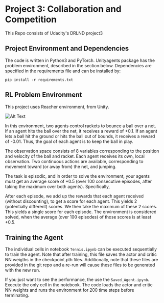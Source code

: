 # Project 3: Collaboration and Competition
This Repo consists of Udacity's DRLND project3

## Project Environment and Dependencies
The code is written in Python3 and PyTorch.  Unityagents package has the problem environment, described in the section below.
Dependencies are specified in the requirements file and can be installed by:
```
pip install -r requirements.txt
```

## RL Problem Environment
This project uses Reacher environment, from Unity.

![Alt Text](https://classroom.udacity.com/nanodegrees/nd893/parts/ec710e48-f1c5-4f1c-82de-39955d168eaa/modules/89b85bd0-0add-4548-bce9-3747eb099e60/lessons/3cf5c0c4-e837-4fe6-8071-489dcdb3ab3e/concepts/da65c741-cdeb-4f34-bb56-d8977385596e#)

In this environment, two agents control rackets to bounce a ball over a net. If an agent hits the ball over the net, it receives a reward of +0.1. If an agent lets a ball hit the ground or hits the ball out of bounds, it receives a reward of -0.01. Thus, the goal of each agent is to keep the ball in play.

The observation space consists of 8 variables corresponding to the position and velocity of the ball and racket. Each agent receives its own, local observation. Two continuous actions are available, corresponding to movement toward (or away from) the net, and jumping.

The task is episodic, and in order to solve the environment, your agents must get an average score of +0.5 (over 100 consecutive episodes, after taking the maximum over both agents). Specifically,

After each episode, we add up the rewards that each agent received (without discounting), to get a score for each agent. This yields 2 (potentially different) scores. We then take the maximum of these 2 scores.
This yields a single score for each episode.
The environment is considered solved, when the average (over 100 episodes) of those scores is at least +0.5.


## Training the Agent
The individual cells in notebook ```Tennis.ipynb``` can be executed sequentially to train the agent. Note that after training, this file saves the actor and critic NN weigths in the checkpoint.pth files.  Additionally, note that these files are provided in the git repo and a re-run will cause these files to be generated with the new run.

If you just want to see the performance, the use the ```Saved_Agent.ipynb```. Execute the only cell in the notebook.  The code loads the actor and critic NN weights and runs the environment for 200 time steps before terminating.
